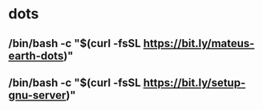 # dots

## /bin/bash -c "$(curl -fsSL https://bit.ly/mateus-earth-dots)"

## /bin/bash -c "$(curl -fsSL https://bit.ly/setup-gnu-server)"

